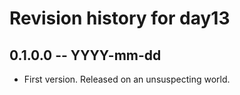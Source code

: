 # Revision history for day13

## 0.1.0.0  -- YYYY-mm-dd

* First version. Released on an unsuspecting world.
